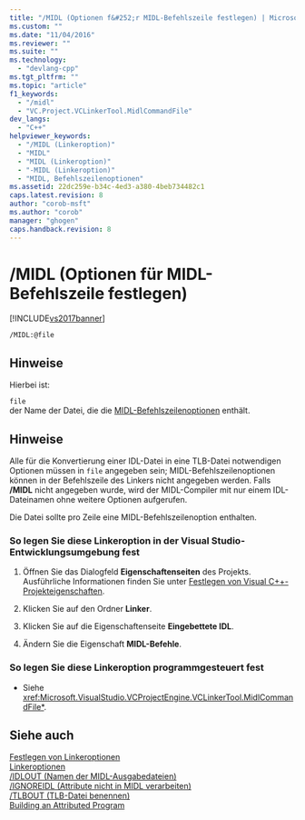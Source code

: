 ```yaml
---
title: "/MIDL (Optionen f&#252;r MIDL-Befehlszeile festlegen) | Microsoft Docs"
ms.custom: ""
ms.date: "11/04/2016"
ms.reviewer: ""
ms.suite: ""
ms.technology: 
  - "devlang-cpp"
ms.tgt_pltfrm: ""
ms.topic: "article"
f1_keywords: 
  - "/midl"
  - "VC.Project.VCLinkerTool.MidlCommandFile"
dev_langs: 
  - "C++"
helpviewer_keywords: 
  - "/MIDL (Linkeroption)"
  - "MIDL"
  - "MIDL (Linkeroption)"
  - "-MIDL (Linkeroption)"
  - "MIDL, Befehlszeilenoptionen"
ms.assetid: 22dc259e-b34c-4ed3-a380-4beb734482c1
caps.latest.revision: 8
author: "corob-msft"
ms.author: "corob"
manager: "ghogen"
caps.handback.revision: 8
---
```

# /MIDL (Optionen f&#252;r MIDL-Befehlszeile festlegen)
[!INCLUDE[vs2017banner](../../assembler/inline/includes/vs2017banner.md)]

```  
/MIDL:@file  
```  
  
## Hinweise  
 Hierbei ist:  
  
 `file`  
 der Name der Datei, die die [MIDL\-Befehlszeilenoptionen](http://msdn.microsoft.com/library/windows/desktop/aa366839) enthält.  
  
## Hinweise  
 Alle für die Konvertierung einer IDL\-Datei in eine TLB\-Datei notwendigen Optionen müssen in `file` angegeben sein; MIDL\-Befehlszeilenoptionen können in der Befehlszeile des Linkers nicht angegeben werden.  Falls **\/MIDL** nicht angegeben wurde, wird der MIDL\-Compiler mit nur einem IDL\-Dateinamen ohne weitere Optionen aufgerufen.  
  
 Die Datei sollte pro Zeile eine MIDL\-Befehlszeilenoption enthalten.  
  
### So legen Sie diese Linkeroption in der Visual Studio\-Entwicklungsumgebung fest  
  
1.  Öffnen Sie das Dialogfeld **Eigenschaftenseiten** des Projekts.  Ausführliche Informationen finden Sie unter [Festlegen von Visual C\+\+\-Projekteigenschaften](../../ide/working-with-project-properties.md).  
  
2.  Klicken Sie auf den Ordner **Linker**.  
  
3.  Klicken Sie auf die Eigenschaftenseite **Eingebettete IDL**.  
  
4.  Ändern Sie die Eigenschaft **MIDL\-Befehle**.  
  
### So legen Sie diese Linkeroption programmgesteuert fest  
  
-   Siehe <xref:Microsoft.VisualStudio.VCProjectEngine.VCLinkerTool.MidlCommandFile*>.  
  
## Siehe auch  
 [Festlegen von Linkeroptionen](../../build/reference/setting-linker-options.md)   
 [Linkeroptionen](../../build/reference/linker-options.md)   
 [\/IDLOUT \(Namen der MIDL\-Ausgabedateien\)](../../build/reference/idlout-name-midl-output-files.md)   
 [\/IGNOREIDL \(Attribute nicht in MIDL verarbeiten\)](../../build/reference/ignoreidl-don-t-process-attributes-into-midl.md)   
 [\/TLBOUT \(TLB\-Datei benennen\)](../../build/reference/tlbout-name-dot-tlb-file.md)   
 [Building an Attributed Program](../../windows/building-an-attributed-program.md)